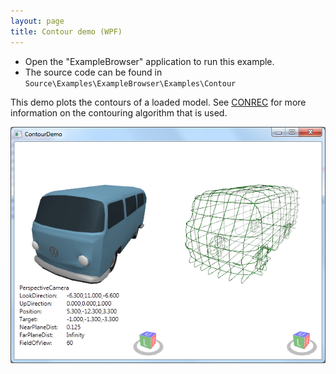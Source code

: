 ```yaml
---
layout: page
title: Contour demo (WPF)
---
```


- Open the "ExampleBrowser" application to run this example.
- The source code can be found in `Source\Examples\ExampleBrowser\Examples\Contour`

This demo plots the contours of a loaded model.
See [CONREC](http://paulbourke.net/papers/conrec/) for more information on the contouring algorithm that is used.

![Contour demo](/public/images/demos/wpf/ContourDemo.png)
